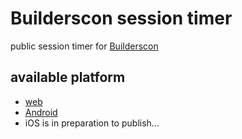 Builderscon session timer
=========================

public session timer for [Builderscon](http://builderscon.io/)

available platform
------------------

- [web](http://web.timer.builderscon.io/)
- [Android](https://play.google.com/store/apps/details?id=io.builderscon.sessiontimer)
- iOS is in preparation to publish...
